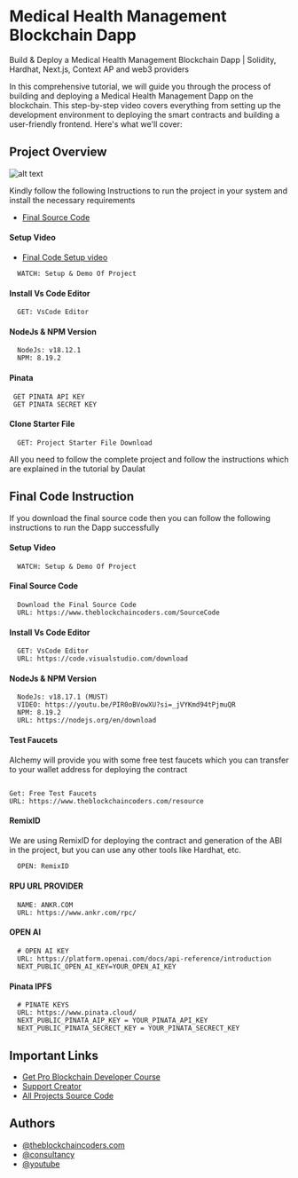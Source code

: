 # Medical Health Management Blockchain Dapp

Build & Deploy a Medical Health Management Blockchain Dapp | Solidity, Hardhat, Next.js, Context AP and web3 providers

In this comprehensive tutorial, we will guide you through the process of building and deploying a Medical Health Management Dapp on the blockchain. This step-by-step video covers everything from setting up the development environment to deploying the smart contracts and building a user-friendly frontend. Here's what we'll cover:

## Project Overview

![alt text](https://www.daulathussain.com/wp-content/uploads/2024/07/Build-Deploy-a-Medical-Health-Management-Blockchain-Dapp-Solidity-Hardhat-Nextjs-Context-AP-and-web3-providers.jpg)

Kindly follow the following Instructions to run the project in your system and install the necessary requirements

- [Final Source Code](https://www.theblockchaincoders.com/sourceCode/build-and-deploy-blockchain-web3-tools:-next.js-solana-binance-solidity-and-ico-marketplace)

#### Setup Video

- [Final Code Setup video](https://youtu.be/0TwuL8V9zUE?si=UFuWkzh-DofBndjp)

```
  WATCH: Setup & Demo Of Project
```

#### Install Vs Code Editor

```https://code.visualstudio.com/download
  GET: VsCode Editor
```

#### NodeJs & NPM Version

```https://nodejs.org/en/download
  NodeJs: v18.12.1
  NPM: 8.19.2
```

#### Pinata

```https://pinata.cloud
 GET PINATA API KEY
 GET PINATA SECRET KEY
```

#### Clone Starter File

```https://github.com/daulathussain/Airdrop-Crypto-Starter-File
  GET: Project Starter File Download
```

All you need to follow the complete project and follow the instructions which are explained in the tutorial by Daulat

## Final Code Instruction

If you download the final source code then you can follow the following instructions to run the Dapp successfully

#### Setup Video

```
  WATCH: Setup & Demo Of Project
```

#### Final Source Code

```
  Download the Final Source Code
  URL: https://www.theblockchaincoders.com/SourceCode
```

#### Install Vs Code Editor

```
  GET: VsCode Editor
  URL: https://code.visualstudio.com/download
```

#### NodeJs & NPM Version

```
  NodeJs: v18.17.1 (MUST)
  VIDEO: https://youtu.be/PIR0oBVowXU?si=_jVYKmd94tPjmuQR
  NPM: 8.19.2
  URL: https://nodejs.org/en/download
```

#### Test Faucets

Alchemy will provide you with some free test faucets which you can transfer to your wallet address for deploying the contract

```

Get: Free Test Faucets
URL: https://www.theblockchaincoders.com/resource

```

#### RemixID

We are using RemixID for deploying the contract and generation of the ABI in the project, but you can use any other tools like Hardhat, etc.

```https://remix-project.org
  OPEN: RemixID
```

#### RPU URL PROVIDER

```
  NAME: ANKR.COM
  URL: https://www.ankr.com/rpc/
```

#### OPEN AI

```https://platform.openai.com/docs/api-reference/introduction
  # OPEN AI KEY
  URL: https://platform.openai.com/docs/api-reference/introduction
  NEXT_PUBLIC_OPEN_AI_KEY=YOUR_OPEN_AI_KEY
```

#### Pinata IPFS

```https://www.pinata.cloud/
  # PINATE KEYS
  URL: https://www.pinata.cloud/
  NEXT_PUBLIC_PINATA_AIP_KEY = YOUR_PINATA_API_KEY
  NEXT_PUBLIC_PINATA_SECRECT_KEY = YOUR_PINATA_SECRECT_KEY
```

## Important Links

- [Get Pro Blockchain Developer Course](https://www.theblockchaincoders.com/pro-nft-marketplace)
- [Support Creator](https://bit.ly/Support-Creator)
- [All Projects Source Code](https://www.theblockchaincoders.com/SourceCode)

## Authors

- [@theblockchaincoders.com](https://www.theblockchaincoders.com/)
- [@consultancy](https://www.theblockchaincoders.com/consultancy)
- [@youtube](https://www.youtube.com/@daulathussain)
